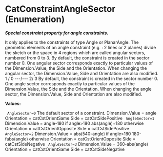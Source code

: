 # CatConstraintAngleSector (Enumeration)

**_Special constraint property for angle constraints._**

It only applies to the constraints of type Angle or PlanarAngle.
The geometric elements of an angle constraint (e.g. : 2 lines or 2 planes) divide the sketch or the space in 4 regions which are called angular sectors, numbered from 0 to 3. By default, the constraint is created in the sector number 0. One angular sector corresponds exactly to particular values of the Dimension.Value, the Side and the Orientation. When changing the angular sector, the Dimension.Value, Side and Orientation are also modified. 1 / 0 \---/--- 2/ 3 By default, the constraint is created in the sector number 0. One angle sector corresponds exactly to particular values of the Dimension.Value, the Side and the Orientation. When changing the angle sector, the Dimension.Value, Side and Orientation are also modified.

**Values:**

` AngleSector=0`      The default sector of a constraint. Dimension.Value = angle Orientation = catCstOrientSame Side = catCstSidePositive
` AngleSector=1`      Dimension.Value = angle-180 if angle>180 abs(angle)+180 otherwise Orientation = catCstOrientOpposite Side = catCstSidePositive
` AngleSector=2`      Dimension.Value = abs(540-angle) if angle>180 180-fabs(angle) otherwise Orientation = catCstOrientOpposite Side = catCstSideNegative
` AngleSector=3`      Dimension.Value = 360-abs(angle) Orientation = catCstOrientSame Side = catCstSideNegative